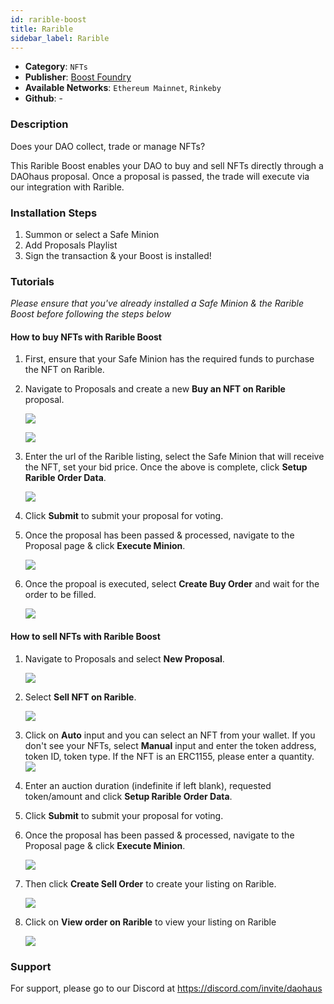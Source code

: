 ```yaml
---
id: rarible-boost
title: Rarible
sidebar_label: Rarible
---
```


* **Category**: `NFTs`
* **Publisher**: [Boost Foundry](https://app.daohaus.club/dao/0x64/0xbceaa243b78912e55cbf1a3a5ff74d5713ea435)
* **Available Networks**: `Ethereum Mainnet`,  `Rinkeby`
* **Github**: -

### Description 

Does your DAO collect, trade or manage NFTs?

This Rarible Boost enables your DAO to buy and sell NFTs directly through a DAOhaus proposal.
Once a proposal is passed, the trade will execute via our integration with Rarible.

### Installation Steps 

1. Summon or select a Safe Minion
2. Add Proposals Playlist
3. Sign the transaction & your Boost is installed! 

### Tutorials
   
*Please ensure that you've already installed a Safe Minion & the Rarible Boost before following the steps below*

#### How to buy NFTs with Rarible Boost

1. First, ensure that your Safe Minion has the required funds to purchase the NFT on Rarible.
2. Navigate to Proposals and create a new **Buy an NFT on Rarible** proposal.

    ![](https://i.imgur.com/QWEeM8s.png)

    ![](https://i.imgur.com/GPOB7MN.png)

3. Enter the url of the Rarible listing, select the Safe Minion that will receive the NFT, set your bid price. Once the above is complete, click **Setup Rarible Order Data**.

    ![](https://i.imgur.com/BqZPshq.jpg)
    
4. Click **Submit** to submit your proposal for voting.

5. Once the proposal has been passed & processed, navigate to the Proposal page & click **Execute Minion**.

    ![](https://i.imgur.com/TlOgkx8.png)

6. Once the propoal is executed, select **Create Buy Order** and wait for the order to be filled.

    ![](https://i.imgur.com/hxWEwIZ.png)
    
#### How to sell NFTs with Rarible Boost

1. Navigate to Proposals and select **New Proposal**.

    ![](https://i.imgur.com/HzXF046.png)

2. Select **Sell NFT on Rarible**.

    ![](https://i.imgur.com/tKR96Bf.png)

3.  Click on **Auto** input and you can select an NFT from your wallet. If you don't see your NFTs, select **Manual** input and enter the token address, token ID, token type. If the NFT is an ERC1155, please enter a quantity.
    ![](https://i.imgur.com/I0MRB3C.png)

4. Enter an auction duration (indefinite if left blank), requested token/amount and click **Setup Rarible Order Data**.

5. Click **Submit** to submit your proposal for voting.

6. Once the proposal has been passed & processed, navigate to the Proposal page & click **Execute Minion**.

    ![](https://i.imgur.com/gEVdstN.png)

7. Then click **Create Sell Order** to create your listing on Rarible. 

	![](https://i.imgur.com/zdYxLb8.png)

8. Click on **View order on Rarible** to view your listing on Rarible

    ![](https://i.imgur.com/aneWYdF.png)


### Support 

For support, please go to our Discord at https://discord.com/invite/daohaus
